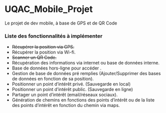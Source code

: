 # UQAC_Mobile_Projet
Le projet de dev mobile, à base de GPS et de QR Code

### Liste des fonctionnalités à implémenter
* ~~Récupérer la position via GPS.~~
* Récupérer la position via Wi-fi.
* ~~Scanner un QR Code.~~
* Récupération des informations via internet ou base de données interne.
* Base de données hors-ligne pour accéder .
* Gestion de base de données pré remplies (Ajouter/Supprimer des bases de données en fonction de sa position).
* Positionner un point d’intérêt privé. (Sauvegarde en local)
* Positionner un point d’intérêt public. (Sauvegarde en ligne)
* Partager un point d’intérêt (email/réseaux sociaux).
* Génération de chemins en fonctions des points d’intérêt ou de la liste des points d’intérêt en fonction du chemin via maps.

